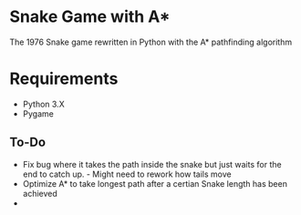 # Snake Game with A*
 The 1976 Snake game rewritten in Python with the A* pathfinding algorithm 
# Requirements #
* Python 3.X
* Pygame
## To-Do ##
* Fix bug where it takes the path inside the snake but just waits for the end to catch up. - Might need to rework how tails move
* Optimize A* to take longest path after a certian Snake length has been achieved 
* 
